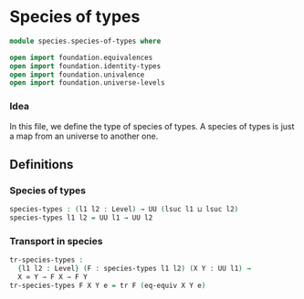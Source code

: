 # Species of types

```agda
module species.species-of-types where

open import foundation.equivalences
open import foundation.identity-types
open import foundation.univalence
open import foundation.universe-levels
```

### Idea

In this file, we define the type of species of types. A species of types is just
a map from an universe to another one.

## Definitions

### Species of types

```agda
species-types : (l1 l2 : Level) → UU (lsuc l1 ⊔ lsuc l2)
species-types l1 l2 = UU l1 → UU l2
```

### Transport in species

```agda
tr-species-types :
  {l1 l2 : Level} (F : species-types l1 l2) (X Y : UU l1) →
  X ≃ Y → F X → F Y
tr-species-types F X Y e = tr F (eq-equiv X Y e)
```
